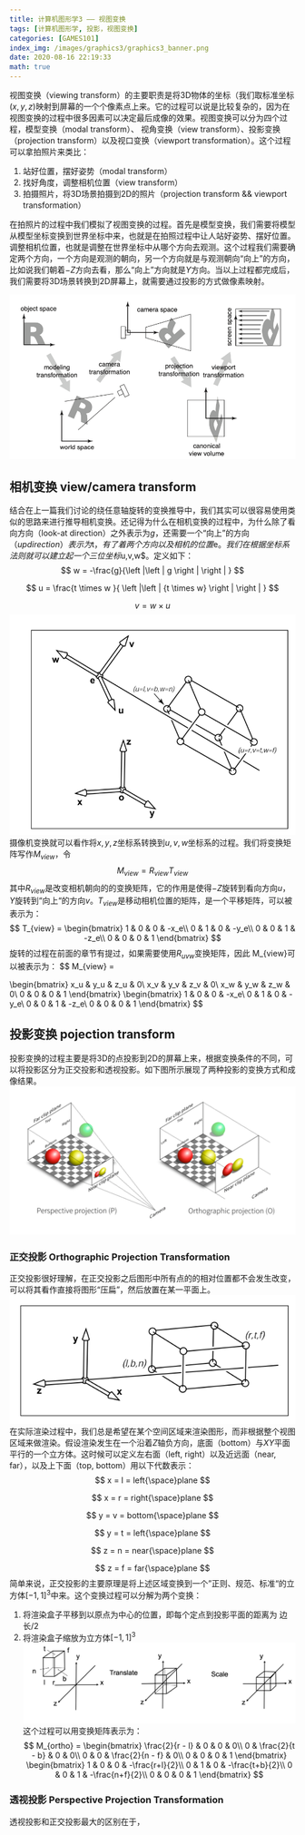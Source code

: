 ```yaml
---
title: 计算机图形学3 —— 视图变换
tags: [计算机图形学, 投影，视图变换]
categories: [GAMES101]
index_img: /images/graphics3/graphics3_banner.png
date: 2020-08-16 22:19:33
math: true
---
```

视图变换（viewing transform）的主要职责是将3D物体的坐标（我们取标准坐标$(x, y, z)$映射到屏幕的一个个像素点上来。它的过程可以说是比较复杂的，因为在视图变换的过程中很多因素可以决定最后成像的效果。视图变换可以分为四个过程，模型变换（modal transform）、 视角变换（view transform）、投影变换（projection transform）以及视口变换（viewport transformation）。这个过程可以拿拍照片来类比：
1. 站好位置，摆好姿势（modal transform）
2. 找好角度，调整相机位置（view transform）
3. 拍摄照片，将3D场景拍摄到2D的照片（projection transform && viewport transformation）

在拍照片的过程中我们模拟了视图变换的过程。首先是模型变换，我们需要将模型从模型坐标变换到世界坐标中来，也就是在拍照过程中让人站好姿势、摆好位置。调整相机位置，也就是调整在世界坐标中从哪个方向去观测。这个过程我们需要确定两个方向，一个方向是观测的朝向，另一个方向就是与观测朝向“向上”的方向，比如说我们朝着$-Z$方向去看，那么“向上”方向就是$Y$方向。当以上过程都完成后，我们需要将3D场景转换到2D屏幕上，就需要通过投影的方式做像素映射。

![](/images/graphics3/graphics3_transformation.png)

## 相机变换 view/camera transform
结合在上一篇我们讨论的绕任意轴旋转的变换推导中，我们其实可以很容易使用类似的思路来进行推导相机变换。还记得为什么在相机变换的过程中，为什么除了看向方向（look-at direction）之外表示为$g$，还需要一个“向上”的方向$（up direction）表示为$t$，有了着两个方向以及相机的位置$e$。
我们在根据坐标系法则就可以建立起一个三位坐标$u,v,w$。定义如下：
$$
w =  -\frac{g}{\left |\left | g \right |   \right | } 
$$

$$
u = \frac{t \times w }{ \left |\left | {t \times w} \right |   \right |  }  
$$

$$
v = w \times u
$$
![](/images/graphics3/graphics3_camera.png)
摄像机变换就可以看作将$x,y,z$坐标系转换到$u,v,w$坐标系的过程。我们将变换矩阵写作$M_{view}$，令
$$
M_{view} = R_{view}T_{view}
$$
其中$R_{view}$是改变相机朝向的的变换矩阵，它的作用是使得$-Z$旋转到看向方向$u$，$Y$旋转到“向上“的方向$v$。$T_{view}$是移动相机位置的矩阵，是一个平移矩阵，可以被表示为：
$$
T_{view} =
\begin{bmatrix}
1 & 0 & 0 & -x_e\\
0 & 1 & 0 & -y_e\\
0 & 0 & 1 & -z_e\\
0 & 0 & 0 & 1
\end{bmatrix}
$$
旋转的过程在前面的章节有提过，如果需要使用$R_{uvw}$变换矩阵，因此
M_{view}可以被表示为：
$$
M_{view} = 

\begin{bmatrix}
x_u & y_u & z_u & 0\\
x_v & y_v & z_v & 0\\
x_w & y_w & z_w & 0\\
0 & 0 & 0 & 1
\end{bmatrix}
\begin{bmatrix}
1 & 0 & 0 & -x_e\\
0 & 1 & 0 & -y_e\\
0 & 0 & 1 & -z_e\\
0 & 0 & 0 & 1
\end{bmatrix}
$$
## 投影变换 pojection transform
投影变换的过程主要是将3D的点投影到2D的屏幕上来，根据变换条件的不同，可以将投影区分为正交投影和透视投影。如下图所示展现了两种投影的变换方式和成像结果。
![](/images/graphics3/graphics3_banner.png)
### 正交投影 Orthographic Projection Transformation
正交投影很好理解，在正交投影之后图形中所有点的的相对位置都不会发生改变，可以将其看作直接将图形“压扁”，然后放置在某一平面上。
![](/images/graphics3/graphic3_orthographic.png)
在实际渲染过程中，我们总是希望在某个空间区域来渲染图形，而非根据整个视图区域来做渲染。假设渲染发生在一个沿着$Z$轴负方向，底面（bottom）与$XY$平面平行的一个立方体。这时候可以定义左右面（left, right）以及近远面（near, far），以及上下面（top, bottom）用以下代数表示：
$$
x = l = left{\space}plane
$$

$$
x = r = right{\space}plane
$$

$$
y = v = bottom{\space}plane
$$

$$
y = t = left{\space}plane
$$

$$
z = n = near{\space}plane
$$

$$
z = f = far{\space}plane
$$
简单来说，正交投影的主要原理是将上述区域变换到一个”正则、规范、标准“的立方体$[-1, 1]^3$中来。这个变换过程可以分解为两个变换：
1. 将渲染盒子平移到以原点为中心的位置，即每个定点到投影平面的距离为 边长/2
2. 将渲染盒子缩放为立方体$[-1, 1]^3$
![](/images/graphics3/graphics3_orthographic_transform.png)
这个过程可以用变换矩阵表示为：
$$
M_{ortho} = 
\begin{bmatrix}
\frac{2}{r - l} & 0 & 0 & 0\\
0 & \frac{2}{t - b} & 0 & 0\\
0 & 0 & \frac{2}{n - f} & 0\\
0 & 0 & 0 & 1
\end{bmatrix} 
\begin{bmatrix}
1 & 0 & 0 & -\frac{r+l}{2}\\
0 & 1 & 0 & -\frac{t+b}{2}\\
0 & 0 & 1 & -\frac{n+f}{2}\\
0 & 0 & 0 & 1
\end{bmatrix} 
$$
### 透视投影 Perspective Projection Transformation
透视投影和正交投影最大的区别在于，
